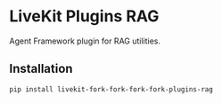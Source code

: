 # LiveKit Plugins RAG

Agent Framework plugin for RAG utilities.

## Installation

```bash
pip install livekit-fork-fork-fork-fork-plugins-rag
```
